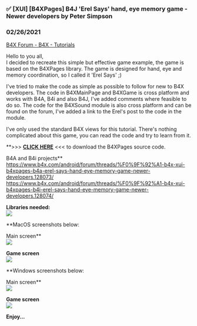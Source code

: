### ✅  [XUI] [B4XPages] B4J 'Erel Says' hand, eye memory game - Newer developers by Peter Simpson
### 02/26/2021
[B4X Forum - B4X - Tutorials](https://www.b4x.com/android/forum/threads/128075/)

Hello to you all,  
I decided to recreate this simple but effective game example, the game is based on the B4XPages library. The game is designed for hand, eye and memory coordination, so I called it 'Erel Says' ;)  
  
I've tried to make the code as simple as possible to follow for new to B4X developers. The code in B4XMainPage and B4XGame is cross platform and works with B4A, B4i and also B4J, I've added comments where feasible to do so. The code for the B4XSound module is also cross platform and can be found on the forum, I've added a link to the Erel's post to the code in the module.  
  
I've only used the standard B4X views for this tutorial. There's nothing complicated about this game, you can read the code and try to learn from it.  
  
**>>> [**CLICK HERE**](https://www.dropbox.com/s/1dyubqwtjkew1yb/erelsays.zip?dl=0) <<< to download the B4XPages source code.  
  
B4A and B4i projects**  
<https://www.b4x.com/android/forum/threads/%F0%9F%92%A1-b4x-xui-b4xpages-b4a-erel-says-hand-eye-memory-game-newer-developers.128073/>  
<https://www.b4x.com/android/forum/threads/%F0%9F%92%A1-b4x-xui-b4xpages-b4i-erel-says-hand-eye-memory-game-newer-developers.128074/>  
  
**Libraries needed:**  
![](https://www.b4x.com/android/forum/attachments/108723)  
  
**MacOS screenshots below:  
  
Main screen**  
![](https://www.b4x.com/android/forum/attachments/108724)  
  
**Game screen**  
![](https://www.b4x.com/android/forum/attachments/108727)  
  
  
**Windows screenshots below:  
  
Main screen**  
![](https://www.b4x.com/android/forum/attachments/108725)  
  
**Game screen**  
![](https://www.b4x.com/android/forum/attachments/108726)  
  
  
**Enjoy…**